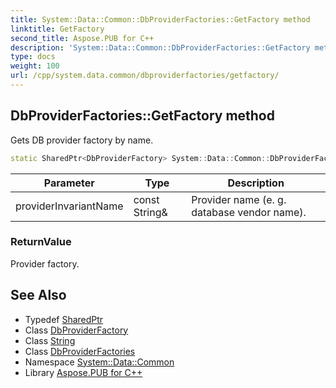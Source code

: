 ```yaml
---
title: System::Data::Common::DbProviderFactories::GetFactory method
linktitle: GetFactory
second_title: Aspose.PUB for C++
description: 'System::Data::Common::DbProviderFactories::GetFactory method. Gets DB provider factory by name in C++.'
type: docs
weight: 100
url: /cpp/system.data.common/dbproviderfactories/getfactory/
---
```

## DbProviderFactories::GetFactory method


Gets DB provider factory by name.

```cpp
static SharedPtr<DbProviderFactory> System::Data::Common::DbProviderFactories::GetFactory(const String &providerInvariantName)
```


| Parameter | Type | Description |
| --- | --- | --- |
| providerInvariantName | const String\& | Provider name (e. g. database vendor name). |

### ReturnValue

Provider factory.

## See Also

* Typedef [SharedPtr](../../../system/sharedptr/)
* Class [DbProviderFactory](../../dbproviderfactory/)
* Class [String](../../../system/string/)
* Class [DbProviderFactories](../)
* Namespace [System::Data::Common](../../)
* Library [Aspose.PUB for C++](../../../)
